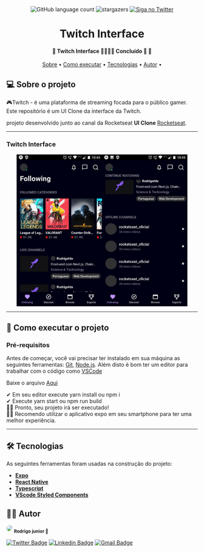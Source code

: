 <p align="center">
<img alt="GitHub language count"
  src="https://img.shields.io/badge/languages-2-green">

  <img alt="stargazers" src="https://img.shields.io/github/stars/RodrigoJuniorLiyah/UI-Clone-twitch-interface?style=social">

  <a href="https://twitter.com/Legend_Attack">
    <img alt="Siga no Twitter" src="https://img.shields.io/twitter/url?style=social&url=https%3A%2F%2Ftwitter.com%2FLegend_Attack">
  </a>
</p>

<h1 align="center">
  Twitch Interface
</h1>

<h4 align="center"> 
	🚧  Twitch Interface 🧍‍♀️🧍‍♂️ Concluído 🚀 🚧
</h4>

<p align="center">
  <a href="#-sobre-o-projeto">Sobre</a> •
  <a href="#-como-executar-o-projeto">Como executar</a> • 
  <a href="#-tecnologias">Tecnologias</a> • 
  <a href="#-autor">Autor</a> • 
</p>

## 💻 Sobre o projeto

🎮Twitch - é uma plataforma de streaming focada para o público gamer. Este repositório é um UI Clone da interface da Twitch.

projeto desenvolvido junto ao canal da Rocketseat **UI Clone** [Rocketseat](https://www.youtube.com/playlist?list=PL85ITvJ7FLohTZv9cC5-PrZ39Q3cugWqp).

---

### Twitch Interface

<p align="center" style="display: flex; align-items: center; justify-content: center;">
  <img alt="image" title="imagem da interface" src="./assets/images/imageTwo.png" height="400">
  <img alt="image" title="imagem da interface" src="./assets/images/imageOne.png" height="400">
</p>

---

## 🚀 Como executar o projeto

### Pré-requisitos

Antes de começar, você vai precisar ter instalado em sua máquina as seguintes ferramentas:
[Git](https://git-scm.com), [Node.js](https://nodejs.org/en/).
Além disto é bom ter um editor para trabalhar com o código como [VSCode](https://code.visualstudio.com/)

Baixe o arquivo <a href="https://github.com/RodrigoJuniorLiyah/UI-Clone-twitch-interface/archive/video-entrypoint.zip">Aqui</a>

✔ Em seu editor execute yarn install ou npm i<br>
✔ Execute yarn start ou npm run build<br>
🐱‍👤 Pronto, seu projeto irá ser executado!<br>
🐱‍👓 Recomendo utilizar o aplicativo expo em seu smartphone para ter uma melhor experiência.

---

## 🛠 Tecnologias

As seguintes ferramentas foram usadas na construção do projeto:

- **[Expo](https://expo.io/)**
- **[React Native](https://reactnative.dev/)**
- **[Typescript](https://www.typescriptlang.org/)**
- **[VScode Styled Components](https://marketplace.visualstudio.com/items?itemName=jpoissonnier.vscode-styled-components)**

## 🐱‍👤 Autor

 <img style="border-radius: 50%;" src="https://avatars3.githubusercontent.com/u/58194578?s=460&u=2cce4cfe93c827e033d632f223d61ffebc496c00&v=4" width="100px;"/>
 <sub><b>Rodrigo junior 🚀</b></sub>
 <br />

[![Twitter Badge](https://img.shields.io/badge/-@Legend_Attack-1ca0f1?style=flat-square&labelColor=1ca0f1&logo=twitter&logoColor=white&link=https://twitter.com/tgmarinho)](https://twitter.com/Legend_Attack) [![Linkedin Badge](https://img.shields.io/badge/-Rodrigo-blue?style=flat-square&logo=Linkedin&logoColor=white&link=https://www.linkedin.com/in/rodrigo-junior/)](https://www.linkedin.com/in/rodrigo-junior-969184166/)
[![Gmail Badge](https://img.shields.io/badge/-rodrigohtxpro@gmail.com-c14438?style=flat-square&logo=Gmail&logoColor=white&link=mailto:rodrigohtxpro@gmail.com)](mailto:rodrigohtxpro@gmail.com)